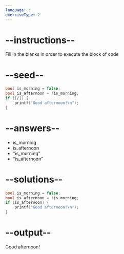 ```yaml
---
language: c
exerciseType: 2
---
```


# --instructions--

Fill in the blanks in order to execute the block of code

# --seed--

```c
bool is_morning = false;
bool is_afternoon = !is_morning;
if ([/]) {
    printf("Good afternoon!\n");
}
```

# --answers--

- is_morning
- is_afternoon
- "is_morning"
- "is_afternoon"

# --solutions--

```c
bool is_morning = false;
bool is_afternoon = !is_morning;
if (is_afternoon) {
    printf("Good afternoon!\n");
}
```

# --output--

Good afternoon!
